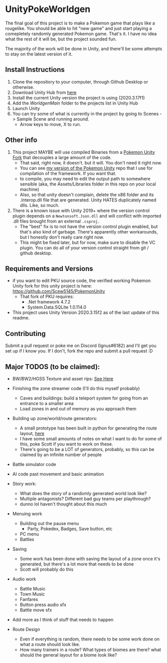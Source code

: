 # UnityPokeWorldgen

The final goal of this project is to make a Pokemon game that plays like a rougelike. You should be able to hit "new game" and just start playing a comepletely randomly generated Pokemon game. That's it. I have no idea what the rest of it will be, but the project sounded fun. 

The majority of the work will be done in Unity, and there'll be some attempts to stay on the latest version of it. 

## Install Instructions

1. Clone the repository to your computer, through Github Desktop or otherwise.
2. Download Unity Hub from [here](https://unity3d.com/get-unity/download)
3. Install the current Unity version the project is using (2020.3.17f1) 
4. Add the _WorldgenMain_ folder to the projects list in Unity Hub
5. Launch Unity
6. You can try some of what is currently in the project by going to Scenes -> Sample Scene and running around.
    *  Arrow keys to move, X to run.

## Other info

1. This project MAYBE will use compiled Binaries from a [Pokemon Unity Fork](https://github.com/herbertmilhomme/PokemonUnity/tree/TestProject) that decouples a large amount of the code.
    * That said, right now, it doesn't. but it will. You don't need it right now.
    * You can see [my version of the Pokemon Unity](https://github.com/Scew5145/PokemonUnity) repo that I use for compilation of the framework. If you want that.
    * to compile, you may need to edit the output path to somewhere sensible (aka, the Assets/Libraries folder in this repo on your local machine)
    * Also, so that unity doesn't complain, delete the x86 folder and its .Interop.dll file that are generated. Unity HATES duplicately named dlls. Like, so much.
2. There is a known issue with Unity 2019+ where the version control plugin depends on a `Newtonsoft.Json.dll` and will conflict with imported .dll files brought from an external `.csproj.`
    * The "best" fix is to not have the version control plugin enabled, but that's also kind of garbage. There's apparently other workarounds, but I honestly don't really care right now.
    * This might be fixed later, but for now, make sure to disable the VC plugin. You can do all of your version control straight from git / github desktop.

## Requirements and Versions

* if you want to edit PKU source code, the verified working  Pokemon Unity fork for this unity project is here: https://github.com/Scew5145/PokemonUnity
  * That fork of PKU requires:
    * .Net framework 4.7.2
    * System.Data.SQLite 1.0.114.0
* This project uses Unity Version 2020.3.15f2 as of the last update of this readme.

## Contributing

Submit a pull request or poke me on Discord (Ignus#6182) and I'll get you set up if I know you. If I don't, fork the repo and submit a pull request :D


## Major TODOS (to be claimed):

* BW/BW2/HGSS Texture and asset rips: [See Here](https://www.pokecommunity.com/showthread.php?t=357039)
* Finishing the zone streamer code (I'll do this myself probably)
    * Caves and buildings: build a teleport system for going from an entrance to a smaller area
    * Load zones in and out of memory as you approach them
* Building up zone/world/route generators:
    * A small prototype has been built in python for generating the route layout, [here](https://github.com/Scew5145/RandpokeWorldgen/blob/main/worldgen_main.py)
    * I have some small amounts of notes on what I want to do for some of this, poke Scott if you want to work on these.
    * There's going to be a LOT of generators, probably, so this can be claimed by an infinite number of people
* Battle simulator code
* AI code past movement and basic animation
* Story work: 
    * What does the story of a randomly generated world look like?
    * Multiple antagonists? Different bad guy teams per playthrough?
    * dunno lol haven't thought about this much
* Menuing work
    * Building out the pause menu
        * Party, Pokedex, Badges, Save button, etc
    * PC menu
    * Battles

* Saving
    * Some work has been done with saving the layout of a zone once it's generated, but there's a lot more that needs to be done
    * Scott will probably do this
* Audio work
    * Battle Music
    * Town Music
    * Fanfares
    * Button press audio sfx
    * Battle move sfx
* Add more as I think of stuff that needs to happen
* Route Design
    * Even if everything is random, there needs to be some work done on what a route should look like.
    * How many trainers in a route? What types of biomes are there? what should the general layout for a biome look like?
